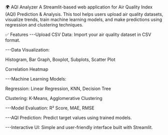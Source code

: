 🌍 AQI Analyzer
A Streamlit-based web application for Air Quality Index (AQI) Prediction & Analysis. This tool helps users upload air quality datasets, visualize trends, train machine learning models, and make predictions using regression and clustering techniques.

✅ Features
---Upload CSV Data: Import your air quality dataset in CSV format.

---Data Visualization:

  Histogram, Bar Graph, Boxplot, Subplots, Scatter Plot

  Correlation Heatmap

---Machine Learning Models:

  Regression: Linear Regression, KNN, Decision Tree

  Clustering: K-Means, Agglomerative Clustering

---Model Evaluation: R² Score, MAE, RMSE

---AQI Prediction: Predict target values using trained models.

---Interactive UI: Simple and user-friendly interface built with Streamlit.
